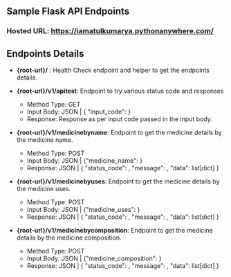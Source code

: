 ## Sample Flask API Endpoints

### Hosted URL: https://iamatulkumarya.pythonanywhere.com/

## Endpoints Details

* **{root-url}/** : Health Check endpoint and helper to get the endpoints details.


* **{root-url}/v1/apitest**: Endpoint to try various status code and responses
    * Method Type: GET
    * Input Body: JSON | { "input_code": <int> }
    * Response: Response as per input code passed in the input body.


* **{root-url}/v1/medicinebyname**: Endpoint to get the medicine details by the medicine name.
    * Method Type: POST
    * Input Body: JSON | {"medicine_name": <str>}
    * Response: JSON | { "status_code": <int>, "message": <str>, "data": list[dict] }


* **{root-url}/v1/medicinebyuses**: Endpoint to get the medicine details by the medicine uses.
    * Method Type: POST
    * Input Body: JSON | {"medicine_uses": <str>}
    * Response: JSON | { "status_code": <int>, "message": <str>, "data": list[dict] }


* **{root-url}/v1/medicinebycomposition**: Endpoint to get the medicine details by the medicine composition.
    * Method Type: POST
    * Input Body: JSON | {"medicine_composition": <str>}
    * Response: JSON | { "status_code": <int>, "message": <str>, "data": list[dict] }